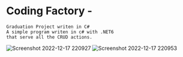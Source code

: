 # Coding Factory - 
    Graduation Project writen in C#
    A simple program writen in c# with .NET6
    that serve all the CRUD actions.
![Screenshot 2022-12-17 220927](https://user-images.githubusercontent.com/95501249/208264424-5e7d69c0-d072-4386-b211-9e0eec8a8d71.png)
![Screenshot 2022-12-17 220953](https://user-images.githubusercontent.com/95501249/208264439-b76be722-c411-4bf3-91ab-407bf73520ec.png)
